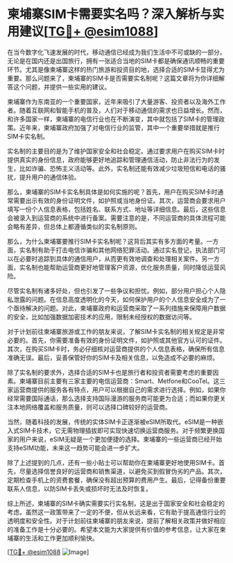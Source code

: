 # 柬埔寨SIM卡需要实名吗？深入解析与实用建议[[TG💪+ @esim1088](https://t.me/s/esim1088)]

在当今数字化飞速发展的时代，移动通信已经成为我们生活中不可或缺的一部分。无论是在国内还是出国旅行，拥有一张适合当地的SIM卡都是确保通讯顺畅的重要环节。尤其是像柬埔寨这样的热门旅游和投资目的地，选择合适的SIM卡显得尤为重要。那么问题来了，柬埔寨的SIM卡是否需要实名制呢？这篇文章将为你详细解答这个问题，并提供一些实用的建议。

柬埔寨作为东南亚的一个重要国家，近年来吸引了大量游客、投资者以及海外工作者。随着互联网和智能手机的普及，人们对于移动通信的需求也日益增长。然而，和许多国家一样，柬埔寨的电信行业也在不断演变，其中就包括了SIM卡的管理政策。近年来，柬埔寨政府加强了对电信行业的监管，其中一个重要举措就是推行SIM卡实名制。

实名制的主要目的是为了维护国家安全和社会稳定。通过要求用户在购买SIM卡时提供真实的身份信息，政府能够更好地追踪和管理通信活动，防止非法行为的发生，比如诈骗、恐怖主义活动等。此外，实名制还能有效减少垃圾短信和电话的骚扰，提升用户的通信体验。

那么，柬埔寨的SIM卡实名制具体是如何实施的呢？首先，用户在购买SIM卡时通常需要出示有效的身份证明文件，如护照或当地身份证。其次，运营商会要求用户填写一份个人信息表格，包括姓名、联系方式、地址等详细信息。最后，这些信息会被录入到运营商的系统中进行备案。需要注意的是，不同运营商的具体流程可能会略有差异，但总体上都遵循类似的实名制原则。

那么，为什么柬埔寨要推行SIM卡实名制呢？这背后其实有多方面的考量。一方面，实名制有助于打击电信诈骗和其他网络犯罪活动。通过实名登记，执法部门可以在必要时追踪到具体的通信用户，从而更有效地调查和处理相关案件。另一方面，实名制也能帮助运营商更好地管理客户资源，优化服务质量，同时降低运营风险。

尽管实名制有诸多好处，但也引发了一些争议和担忧。例如，部分用户担心个人隐私泄露的问题。在信息高度透明化的今天，如何保护用户的个人信息安全成为了一个亟待解决的问题。对此，柬埔寨政府和运营商采取了一系列措施来保障用户数据的安全，比如加强数据加密技术的应用，限制未经授权的数据访问等。

对于计划前往柬埔寨旅游或工作的朋友来说，了解SIM卡实名制的相关规定是非常必要的。首先，你需要准备有效的身份证明文件，如护照或其他官方认可的证件。其次，在购买SIM卡时，务必仔细核对运营商提供的个人信息表格，确保所有信息准确无误。最后，妥善保管好你的SIM卡及相关信息，以免造成不必要的麻烦。

除了实名制的要求外，选择合适的SIM卡也是旅行者和投资者需要考虑的重要因素。柬埔寨目前主要有三家主要的电信运营商：Smart、Metfone和CooTel。这三家运营商提供的服务各有特点，用户可以根据自己的需求进行选择。例如，如果你经常需要国际通话，那么选择支持国际漫游的服务商可能更为合适；而如果你更关注本地网络覆盖和服务质量，则可以选择口碑较好的运营商。

当然，随着科技的发展，传统的实体SIM卡正逐渐被eSIM所取代。eSIM是一种嵌入式SIM卡技术，它无需物理插拔即可实现快速切换运营商服务。对于频繁更换国家的用户来说，eSIM无疑是一个更加便捷的选择。柬埔寨的一些运营商已经开始支持eSIM功能，未来这一趋势可能会进一步扩大。

除了上述提到的几点，还有一些小贴士可以帮助你在柬埔寨更好地使用SIM卡。首先，尽量选择信誉良好的运营商和销售渠道，以避免买到假冒伪劣的产品。其次，定期检查手机上的资费套餐，确保没有超出预算的费用产生。最后，记得备份重要联系人信息，以防SIM卡丢失或损坏时无法及时恢复。

综上所述，柬埔寨的SIM卡确实需要实行实名制，这是出于国家安全和社会稳定的考虑。虽然这一政策带来了一定的不便，但从长远来看，它有助于提高通信行业的透明度和安全性。对于计划前往柬埔寨的朋友来说，提前了解相关政策并做好相应的准备工作是十分必要的。希望本文能为大家提供有价值的参考信息，让大家在柬埔寨的生活和工作更加顺利愉快。

[[TG💪+ @esim1088](https://t.me/s/esim1088) ![Image](https://i.postimg.cc/4NQfJmqS/Snipaste-2025-05-13-00-14-12.png)]